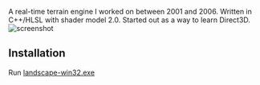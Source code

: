 A real-time terrain engine I worked on between 2001 and 2006. Written in C++/HLSL with shader model 2.0. Started out as a way to learn Direct3D.
![screenshot](../screenshots/scrshot.jpg?raw=true)

## Installation
Run [landscape-win32.exe](https://github.com/yousernaym/landscape/releases/)